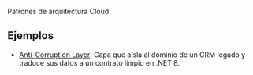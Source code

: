Patrones de arquitectura Cloud

## Ejemplos

- [Anti-Corruption Layer](anticorruptionlayer/README.md): Capa que aísla al dominio de un CRM legado y traduce sus datos a un contrato limpio en .NET 8.
